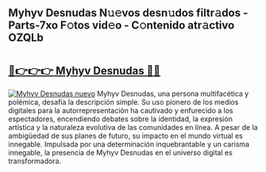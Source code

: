 ## Myhyv Desnudas N𝚞𝚎vos desn𝚞dos filtr𝚊dos - Parts-7xo F𝚘tos vid𝚎o - C𝚘ntenido atr𝚊ctivo OZQLb

# <h2><a href="http://mb12oac.tromn.icu/?c=Myhyv+Desnudas">🔗👉👉👉 Myhyv Desnudas 🔗🔗</a></h2>

[![Myhyv Desnudas nuevo](https://i.imgur.com/pEAQMta.gif)](http://mb12oac.tromn.icu/?c=Myhyv+Desnudas)
Myhyv Desnudas, una persona multifacética y polémica, desafía la descripción simple. Su uso pionero de los medios digitales para la autorrepresentación ha cautivado y enfurecido a los espectadores, encendiendo debates sobre la identidad, la expresión artística y la naturaleza evolutiva de las comunidades en línea. A pesar de la ambigüedad de sus planes de futuro, su impacto en el mundo virtual es innegable. Impulsada por una determinación inquebrantable y un carisma innegable, la presencia de Myhyv Desnudas en el universo digital es transformadora.
